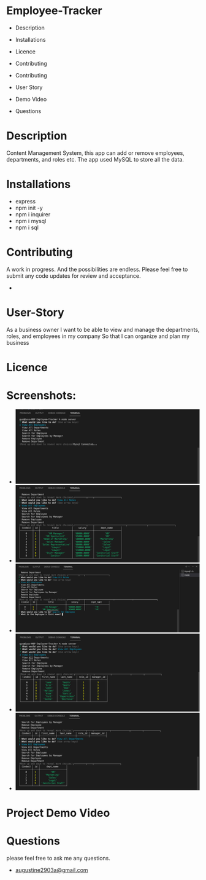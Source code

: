 # Employee-Tracker

* Description
* Installations
* Licence
* Contributing
* Contributing
* User Story
* Demo Video

* Questions

# Description
Content Management System, this app can add or remove employees, departments, and roles etc. The app used MySQL to store all the data.
# Installations
* express
* npm init -y
* npm i inquirer
* npm i mysql
* npm i sql
# Contributing
A work in progress. And the possibilities are endless.
Please feel free to submit any code updates for review and acceptance.

* 

# User-Story
As a business owner I want to be able to view and manage the departments, roles, and employees in my company So that I can organize and plan my business
 # Licence

 # Screenshots:
 * ![Screenshoot1](images/img1.png)
 * ![Screenshoot1](images/img2.png)
 * ![Screenshoot1](images/img3.png)
 * ![Screenshoot1](images/img4.png)
 * ![Screenshoot1](images/img5.png)

 # Project Demo Video

 # Questions
 please feel free to ask me any questions.

 * augustine2903a@gmail.com